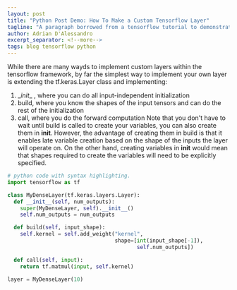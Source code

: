 ```yaml
---
layout: post
title: "Python Post Demo: How To Make a Custom Tensorflow Layer"
tagline: "A paragraph borrowed from a tensorflow tutorial to demonstrate how code can be shared"
author: Adrian D'Alessandro
excerpt_separator: <!--more-->
tags: blog tensorflow python
---
```

While there are many wayds to implement custom layers within the tensorflow framework, by far the simplest way to implement your own layer is extending the tf.keras.Layer class and implementing:
1. \__init__ , where you can do all input-independent initialization
2. build, where you know the shapes of the input tensors and can do the rest of the initialization
3. call, where you do the forward computation
Note that you don't have to wait until build is called to create your variables, you can also create them in __init__. However, the advantage of creating them in build is that it enables late variable creation based on the shape of the inputs the layer will operate on. On the other hand, creating variables in __init__ would mean that shapes required to create the variables will need to be explicitly specified.

```python
# python code with syntax highlighting.
import tensorflow as tf

class MyDenseLayer(tf.keras.layers.Layer):
  def __init__(self, num_outputs):
    super(MyDenseLayer, self).__init__()
    self.num_outputs = num_outputs

  def build(self, input_shape):
    self.kernel = self.add_weight("kernel",
                                  shape=[int(input_shape[-1]),
                                         self.num_outputs])

  def call(self, input):
    return tf.matmul(input, self.kernel)

layer = MyDenseLayer(10)
```

